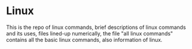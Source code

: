 # Linux
This is the repo of linux commands,
brief descriptions of linux commands and its uses,
files lined-up numerically,
the file "all linux commands" contains all the basic linux commands,
also information of linux.

